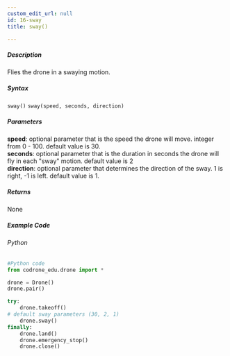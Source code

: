 ```yaml
---
custom_edit_url: null
id: 16-sway
title: sway()

---
```


##### Description

Flies the drone in a swaying motion.


##### Syntax
```sway()```
```sway(speed, seconds, direction)```


##### Parameters
**speed**: optional parameter that is the speed the drone will move. integer from 0 - 100. default value is 30. <br /> 
**seconds**: optional parameter that is the duration in seconds the drone will fly in each "sway" motion. default value is 2 <br /> 
**direction**: optional parameter that determines the direction of the sway. 1 is right, -1 is left. default value is 1. <br /> 


##### Returns

None

##### Example Code
###### Python
```python
#Python code
from codrone_edu.drone import *

drone = Drone()
drone.pair()

try:
    drone.takeoff()
# default sway parameters (30, 2, 1)
    drone.sway()
finally:
    drone.land()
    drone.emergency_stop()
    drone.close()
```
